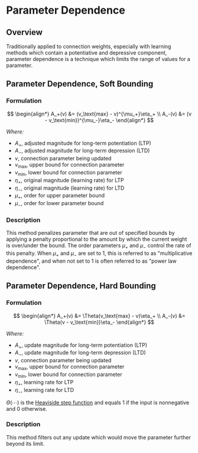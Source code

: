 # Parameter Dependence

## Overview
Traditionally applied to connection weights, especially with learning methods which contain a potentiative and depressive component, parameter dependence is a technique which limits the range of values for a parameter.

## Parameter Dependence, Soft Bounding
### Formulation
$$
\begin{align*}
    A_+(v) &= (v_\text{max} - v)^{\mu_+}\eta_+ \\
    A_-(v) &= (v - v_\text{min})^{\mu_-}\eta_-
\end{align*}
$$

*Where:*
- $A_+$, adjusted magnitude for long-term potentiation (LTP)
- $A_-$, adjusted magnitude for long-term depression (LTD)
- $v$, connection parameter being updated
- $v_\text{max}$, upper bound for connection parameter
- $v_\text{min}$, lower bound for connection parameter
- $\eta_+$, original magnitude (learning rate) for LTP
- $\eta_-$, original magnitude (learning rate) for LTD
- $\mu_+$, order for upper parameter bound
- $\mu_-$, order for lower parameter bound

### Description
This method penalizes parameter that are out of specified bounds by applying a penalty proportional to the amount by which the current weight is over/under the bound. The order parameters $\mu_+$ and $\mu_-$ control the rate of this penalty. When $\mu_+$ and $\mu_-$ are set to $1$, this is referred to as "multiplicative dependence", and when not set to $1$ is often referred to as "power law dependence".

## Parameter Dependence, Hard Bounding
### Formulation
$$
\begin{align*}
    A_+(v) &= \Theta(v_\text{max} - v)\eta_+ \\
    A_-(v) &= \Theta(v - v_\text{min})\eta_-
\end{align*}
$$

*Where:*
- $A_+$, update magnitude for long-term potentiation (LTP)
- $A_-$, update magnitude for long-term depression (LTD)
- $v$, connection parameter being updated
- $v_\text{max}$, upper bound for connection parameter
- $v_\text{min}$, lower bound for connection parameter
- $\eta_+$, learning rate for LTP
- $\eta_-$, learning rate for LTD

$\Theta(\cdots)$ is the [Heaviside step function](<guide/mathematics:Heaviside Step Function>) and equals $1$ if the input is nonnegative and $0$ otherwise.

### Description
This method filters out any update which would move the parameter further beyond its limit.